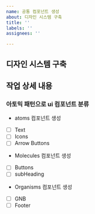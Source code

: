 ```yaml
---
name: 공통 컴포넌트 생성
about: 디자인 시스템 구축
title: ''
labels: ''
assignees: ''

---
```


## 디자인 시스템 구축

## 작업 상세 내용
### 아토믹 패턴으로 ui 컴포넌트 분류
-  atoms 컴포넌트 생성
- [ ] Text
- [ ] Icons
- [ ] Arrow Buttons

-  Molecules 컴포넌트 생성
- [ ] Buttons
- [ ] subHeading

-  Organisms 컴포넌트 생성
- [ ] GNB
- [ ] Footer
